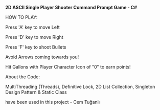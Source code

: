 **2D ASCII Single Player Shooter Command Prompt Game - C#**

HOW TO PLAY:

Press 'A' key to move Left

Press 'D' key to move Right

Press 'F' key to shoot Bullets

Avoid Arrows coming towards you!

Hit Gallons with Player Character Icon of "0" to earn points!

About the Code:

MultiThreading (Threads),
Definitive Lock,
2D List Collection,
Singleton Design Pattern &
Static Class

have been used in this project - Cem Tuğanlı
